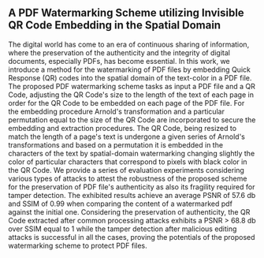 ## A PDF Watermarking Scheme utilizing Invisible QR Code Embedding in the Spatial Domain <br>

The digital world has come to an era of continuous sharing of information, where the preservation of the authenticity and the integrity of digital documents, especially PDFs, has become essential. In this work, we introduce a method for the watermarking of PDF files by embedding Quick Response (QR) codes into the spatial domain of the text-color in a PDF file. The proposed PDF watermarking scheme tasks as input a PDF file and a QR Code, adjusting the QR Code's size to the  length of the text of each page in order for the QR Code to be embedded on each page of the PDF file. For the embedding procedure Arnold's transformation and a particular permutation equal to the size of the QR Code are incorporated to secure the embedding and extraction procedures. The QR Code, being resized to match the length of a page's text is undergone a given series of Arnold's transformations and based on a permutation it is embedded in the characters of the text by spatial-domain watermarking changing slightly the color of particular characters that correspond to pixels with black color in the QR Code. We provide a series of evaluation experiments considering various types of attacks to attest the robustness of the proposed scheme for the preservation of PDF file's authenticity as also its fragility required for tamper detection. The exhibited results achieve an average PSNR of 57.6 db and SSIM of 0.99 when comparing the content of a watermarked pdf against the initial one. Considering the preservation of authenticity, the QR Code extracted after common processing attacks exhibits a PSNR > 68.8 db over SSIM equal to 1 while the tamper detection after malicious editing attacks is successful in all the cases, proving the potentials of the proposed watermarking scheme to protect PDF files.
